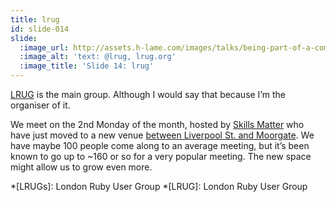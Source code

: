 ```yaml
---
title: lrug
id: slide-014
slide:
  :image_url: http://assets.h-lame.com/images/talks/being-part-of-a-community/slides/014.png
  :image_alt: 'text: @lrug, lrug.org'
  :image_title: 'Slide 14: lrug'
---
```

[LRUG](http://lrug.org/) is the main group.  Although I would say that because I’m the organiser of it.

We meet on the 2nd Monday of the month, hosted by [Skills Matter](https://skillsmatter.com/) who have just moved to a new venue [between Liverpool St. and Moorgate](https://skillsmatter.com/event-space).  We have maybe 100 people come along to an average meeting, but it’s been known to go up to ~160 or so for a very popular meeting.  The new space might allow us to grow even more.


*[LRUGs]: London Ruby User Group
*[LRUG]: London Ruby User Group
